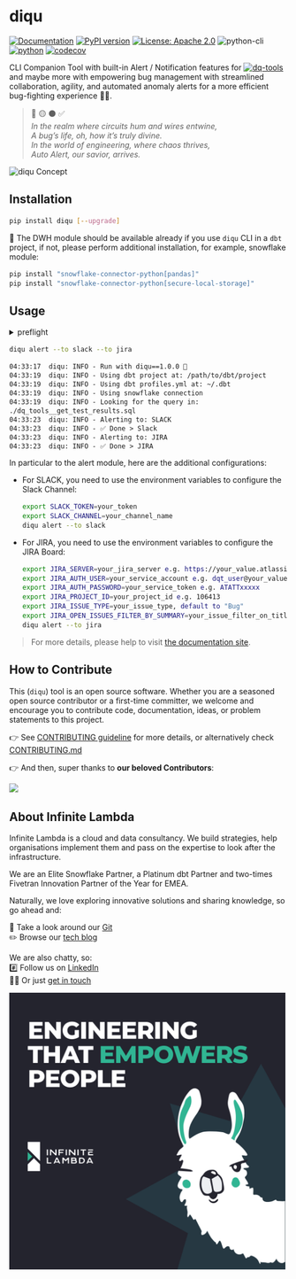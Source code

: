 # diqu

[![Documentation](https://img.shields.io/badge/Documentation-Check%20it%20out%20📖-blue?style=flat)](https://diqu.iflambda.com/latest/)
[![PyPI version](https://badge.fury.io/py/diqu.svg)](https://pypi.org/project/diqu/)
[![License: Apache 2.0](https://img.shields.io/badge/License-Apache--2.0-yellow.svg)](https://opensource.org/license/apache-2-0/)
![python-cli](https://img.shields.io/badge/CLI-Python-FFCE3E?labelColor=14354C&logo=python&logoColor=white)
[![python](https://img.shields.io/badge/Python-3.9|3.10|3.11-3776AB.svg?style=flat&logo=python&logoColor=white)](https://www.python.org)
[![codecov](https://codecov.io/gh/infinitelambda/diqu/graph/badge.svg?token=JUO2ASNQEB)](https://codecov.io/gh/infinitelambda/diqu)

CLI Companion Tool with built-in Alert / Notification features for [![dq-tools](https://img.shields.io/badge/dq--tools-hub-FF694B?logo=dbt&logoColor=FF694B)](https://hub.getdbt.com/infinitelambda/dq_tools) and maybe more with empowering bug management with streamlined collaboration, agility, and automated anomaly alerts for a more efficient bug-fighting experience 🐞🚀.

> 🔴 🟡 ⚫ ✅ </br>
>_In the realm where circuits hum and wires entwine,_</br>
>_A bug’s life, oh, how it’s truly divine._</br>
>_In the world of engineering, where chaos thrives,_</br>
>_Auto Alert, our savior, arrives._

<img src="./docs/assets/img/diqu_concept.jpeg" alt="diqu Concept"> <!-- markdownlint-disable no-inline-html -->

## Installation

```bash
pip install diqu [--upgrade]
```

📓 The DWH module should be available already if you use `diqu` CLI in a `dbt` project, if not, please perform additional installation, for example, snowflake module:

```bash
pip install "snowflake-connector-python[pandas]"
pip install "snowflake-connector-python[secure-local-storage]"
```

## Usage

<details> <!-- markdownlint-disable no-inline-html -->
  <summary>preflight</summary>

  ```bash
  # define the query params
  export ISSUE_DEPRECATED_WINDOW_IN_DAYS=your_issue_deprecation_time_in_day, default to "3"
  export ISSUE_UPDATE_WINDOW_IN_DAYS=your_issue_historical_data_update_window_in_days, default to "14"

  # build dq-tools log table
  dbt run -s dq_tools
  ```

</details>

```bash
diqu alert --to slack --to jira
```

```log
04:33:17  diqu: INFO - Run with diqu==1.0.0 🏃
04:33:19  diqu: INFO - Using dbt project at: /path/to/dbt/project
04:33:19  diqu: INFO - Using dbt profiles.yml at: ~/.dbt
04:33:19  diqu: INFO - Using snowflake connection
04:33:19  diqu: INFO - Looking for the query in: ./dq_tools__get_test_results.sql
04:33:23  diqu: INFO - Alerting to: SLACK
04:33:23  diqu: INFO - ✅ Done > Slack
04:33:23  diqu: INFO - Alerting to: JIRA
04:33:23  diqu: INFO - ✅ Done > JIRA
```

In particular to the alert module, here are the additional configurations:

- For SLACK, you need to use the environment variables to configure the Slack Channel:

  ```bash
  export SLACK_TOKEN=your_token
  export SLACK_CHANNEL=your_channel_name
  diqu alert --to slack
  ```

- For JIRA, you need to use the environment variables to configure the JIRA Board:

  ```bash
  export JIRA_SERVER=your_jira_server e.g. https://your_value.atlassian.net/
  export JIRA_AUTH_USER=your_service_account e.g. dqt_user@your_value.com
  export JIRA_AUTH_PASSWORD=your_service_token e.g. ATATTxxxxx
  export JIRA_PROJECT_ID=your_project_id e.g. 106413
  export JIRA_ISSUE_TYPE=your_issue_type, default to "Bug"
  export JIRA_OPEN_ISSUES_FILTER_BY_SUMMARY=your_issue_filter_on_title, default to "dq-tools"
  diqu alert --to jira
  ```

> For more details, please help to visit [the documentation site](https://diqu.iflambda.com/latest/).

## How to Contribute

This (`diqu`) tool is an open source software. Whether you are a seasoned open source contributor or a first-time committer, we welcome and encourage you to contribute code, documentation, ideas, or problem statements to this project.

👉 See [CONTRIBUTING guideline](https://diqu.iflambda.com/latest/nav/dev/contributing.html) for more details, or alternatively check [CONTRIBUTING.md](./CONTRIBUTING.md)

👉 And then, super thanks to **our beloved Contributors**:

<a href="https://github.com/infinitelambda/diqu/graphs/contributors">
  <img src="https://contrib.rocks/image?repo=infinitelambda/diqu" />
</a>

## About Infinite Lambda

Infinite Lambda is a cloud and data consultancy. We build strategies, help organisations implement them and pass on the expertise to look after the infrastructure.

We are an Elite Snowflake Partner, a Platinum dbt Partner and two-times Fivetran Innovation Partner of the Year for EMEA.

Naturally, we love exploring innovative solutions and sharing knowledge, so go ahead and:

🔧 Take a look around our [Git](https://github.com/infinitelambda) </br>
✏️ Browse our [tech blog](https://infinitelambda.com/category/tech-blog/)

We are also chatty, so:</br>
#️⃣ Follow us on [LinkedIn](https://www.linkedin.com/company/infinite-lambda/) </br>
👋🏼 Or just [get in touch](https://infinitelambda.com/contacts/)

[<img src="https://raw.githubusercontent.com/infinitelambda/cdn/1.0.0/general/images/GitHub-About-Section-1080x1080.png" alt="About IL" width="500">](https://infinitelambda.com/)
